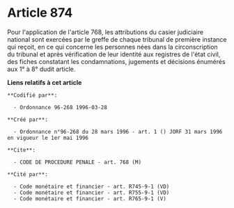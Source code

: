 # Article 874

Pour l'application de l'article 768, les attributions du casier judiciaire national sont exercées par le greffe de chaque
tribunal de première instance qui reçoit, en ce qui concerne les personnes nées dans la circonscription du tribunal et après
vérification de leur identité aux registres de l'état civil, des fiches constatant les condamnations, jugements et décisions
énumérés aux 1° à 8° dudit article.

**Liens relatifs à cet article**

	**Codifié par**:

	  - Ordonnance 96-268 1996-03-28

	**Créé par**:

	  - Ordonnance n°96-268 du 28 mars 1996 - art. 1 () JORF 31 mars 1996 en vigueur le 1er mai 1996

	**Cite**:

	  - CODE DE PROCEDURE PENALE - art. 768 (M)

	**Cité par**:

	  - Code monétaire et financier - art. R745-9-1 (VD)
	  - Code monétaire et financier - art. R755-9-1 (VD)
	  - Code monétaire et financier - art. R765-9-1 (V)
